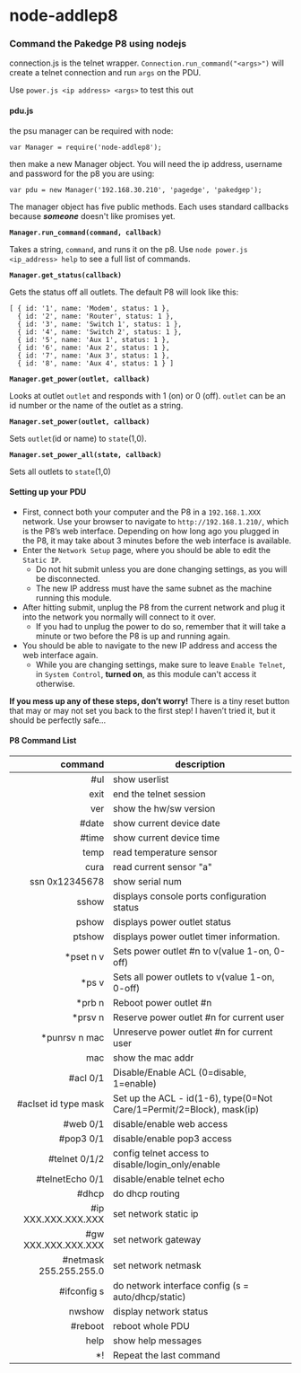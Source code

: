 # node-addlep8
### Command the Pakedge P8 using nodejs

connection.js is the telnet wrapper. ```Connection.run_command("<args>")``` will create a telnet connection and run ```args``` on the PDU.

Use ```power.js <ip address> <args>``` to test this out

#### pdu.js

the psu manager can be required with node:

```var Manager = require('node-addlep8'); ```

then make a new Manager object. You will need the ip address, username and password for the p8 you are using:

```var pdu = new Manager('192.168.30.210', 'pagedge', 'pakedgep');```

The manager object has five public methods. Each uses standard callbacks because **_someone_** doesn't like promises yet.

**```Manager.run_command(command, callback)```**

Takes a string, `command`, and runs it on the p8. Use ```node power.js <ip_address> help``` to see a full list of commands.


**```Manager.get_status(callback)```**

Gets the status off all outlets. The default P8 will look like this:


```
[ { id: '1', name: 'Modem', status: 1 },
  { id: '2', name: 'Router', status: 1 },
  { id: '3', name: 'Switch 1', status: 1 },
  { id: '4', name: 'Switch 2', status: 1 },
  { id: '5', name: 'Aux 1', status: 1 },
  { id: '6', name: 'Aux 2', status: 1 },
  { id: '7', name: 'Aux 3', status: 1 },
  { id: '8', name: 'Aux 4', status: 1 } ]
```


**```Manager.get_power(outlet, callback)```**

Looks at outlet ```outlet``` and responds with 1 (on) or 0 (off). ```outlet``` can be an id number or the name of the outlet as a string.

**```Manager.set_power(outlet, callback)```**

Sets ```outlet```(id or name) to ```state```(1,0).

**```Manager.set_power_all(state, callback)```**

Sets all outlets to ```state```(1,0)

#### Setting up your PDU
- First, connect both your computer and the P8 in a `192.168.1.XXX` network. Use your browser to navigate to `http://192.168.1.210/`, which is the P8’s web interface. Depending on how long ago you plugged in the P8, it may take about 3 minutes before the web interface is available.
- Enter the `Network Setup` page, where you should be able to edit the `Static IP`.
    - Do not hit submit unless you are done changing settings, as you will be disconnected.
    - The new IP address must have the same subnet as the machine running this module.
- After hitting submit, unplug the P8 from the current network and plug it into the network you normally will connect to it over.
    - If you had to unplug the power to do so, remember that it will take a minute or two before the P8 is up and running again.
- You should be able to navigate to the new IP address and access the web interface again.
    - While you are changing settings, make sure to leave `Enable Telnet`, in `System Control`, **turned on**, as this module can't access it otherwise.

**If you mess up any of these steps, don’t worry!** There is a tiny reset button that may or may not set you back to the first step! I haven’t tried it, but it should be perfectly safe…

#### P8 Command List

**command**         | **description**
-------------------:|-------------------------
#ul                 | show userlist
exit                | end the telnet session
ver                 | show the hw/sw version
#date               | show current device date
#time               | show current device time
temp                | read temperature sensor
cura                | read current sensor "a"
ssn 0x12345678      | show serial num
sshow               | displays console ports configuration status
pshow               | displays power outlet status
ptshow              | displays power outlet timer information.
*pset n v           | Sets power outlet #n to v(value 1-on, 0-off)
*ps v               | Sets all power outlets to v(value 1-on, 0-off)
*prb n              | Reboot power outlet #n
*prsv n             | Reserve power outlet #n for current user
*punrsv n mac       | Unreserve power outlet #n for current user
mac                 | show the mac addr
#acl 0/1            | Disable/Enable ACL (0=disable, 1=enable)
#aclset id type mask| Set up the ACL - id(1-6), type(0=Not Care/1=Permit/2=Block), mask(ip)
#web 0/1            | disable/enable web access
#pop3 0/1           | disable/enable pop3 access
#telnet 0/1/2       | config telnet access to disable/login_only/enable
#telnetEcho 0/1     | disable/enable telnet echo
#dhcp               | do dhcp routing
#ip XXX.XXX.XXX.XXX | set network static ip
#gw XXX.XXX.XXX.XXX | set network gateway
#netmask 255.255.255.0 | set network netmask
#ifconfig s         | do network interface config  (s = auto/dhcp/static)
nwshow              | display network status
#reboot             | reboot whole PDU
help                | show help messages
*!                  | Repeat the last command
